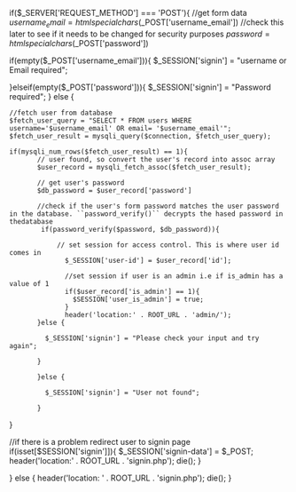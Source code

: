 if($_SERVER['REQUEST_METHOD'] === 'POST'){
  //get form data
   $username_email = htmlspecialchars($_POST['username_email']) //check this later to see if it needs to be changed for security purposes
   $password = htmlspecialchars($_POST['password'])

   if(empty($_POST['username_email'])){
    $_SESSION['signin'] = "username or Email required";

   }elseif(empty($_POST['password'])){
    $_SESSION['signin'] = "Password required";
   } else {

    //fetch user from database
    $fetch_user_query = "SELECT * FROM users WHERE username='$username_email' OR email= '$username_email'";
    $fetch_user_result = mysqli_query($connection, $fetch_user_query);

    if(mysqli_num_rows($fetch_user_result) == 1){
           // user found, so convert the user's record into assoc array
           $user_record = mysqli_fetch_assoc($fetch_user_result);

           // get user's password
           $db_password = $user_record['password']

           //check if the user's form password matches the user password in the database. ``password_verify()`` decrypts the hased password in thedatabase
            if(password_verify($password, $db_password)){

                // set session for access control. This is where user id comes in
                  $_SESSION['user-id'] = $user_record['id'];

                  //set session if user is an admin i.e if is_admin has a value of 1
                  if($user_record['is_admin'] == 1){
                    $SESSION['user_is_admin'] = true;
                  }
                  header('location:' . ROOT_URL . 'admin/');
           }else {

             $_SESSION['signin'] = "Please check your input and try again";

           }

           }else {

             $_SESSION['signin'] = "User not found";

           }

   }

   //if there is a problem redirect user to signin page
   if(isset[$SESSION['signin']]){
        $_SESSION['signin-data'] = $_POST;
        header('location:' . ROOT_URL . 'signin.php');
        die();
   }

} else {
    header('location: ' . ROOT_URL . 'signin.php');
    die();
}

